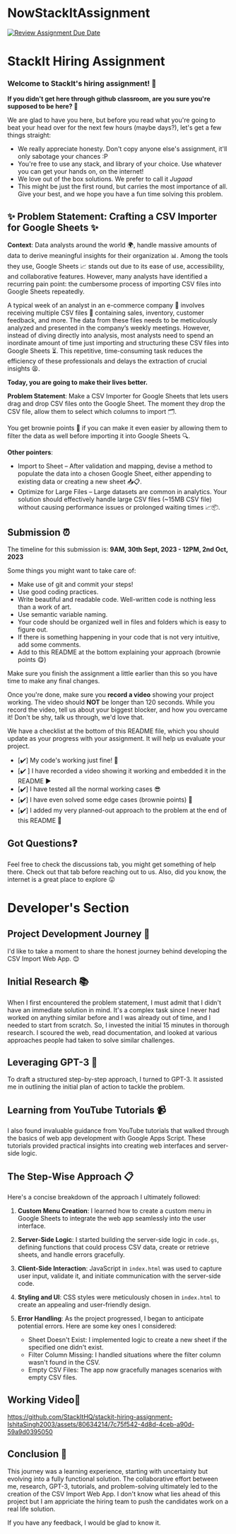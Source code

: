 # NowStackItAssignment
[![Review Assignment Due Date](https://classroom.github.com/assets/deadline-readme-button-24ddc0f5d75046c5622901739e7c5dd533143b0c8e959d652212380cedb1ea36.svg)](https://classroom.github.com/a/_IojtdoU)
# StackIt Hiring Assignment

### Welcome to StackIt's hiring assignment! 🚀

**If you didn't get here through github classroom, are you sure you're supposed to be here? 🤨**


We are glad to have you here, but before you read what you're going to beat your head over for the next few hours (maybe days?), let's get a few things straight:
- We really appreciate honesty. Don't copy anyone else's assignment, it'll only sabotage your chances :P
- You're free to use any stack, and library of your choice. Use whatever you can get your hands on, on the internet!
- We love out of the box solutions. We prefer to call it *Jugaad* 
- This might be just the first round, but carries the most importance of all. Give your best, and we hope you have a fun time solving this problem.

## ✨ **Problem Statement: Crafting a CSV Importer for Google Sheets** ✨

**Context**:
Data analysts around the world 🌍, handle massive amounts of data to derive meaningful insights for their organization 📊. Among the tools they use, Google Sheets 📈 stands out due to its ease of use, accessibility, and collaborative features. However, many analysts have identified a recurring pain point: the cumbersome process of importing CSV files into Google Sheets repeatedly.

A typical week of an analyst in an e-commerce company 🛒 involves receiving multiple CSV files 📁 containing sales, inventory, customer feedback, and more. The data from these files needs to be meticulously analyzed and presented in the company’s weekly meetings. However, instead of diving directly into analysis, most analysts need to spend an inordinate amount of time just importing and structuring these CSV files into Google Sheets ⏳. This repetitive, time-consuming task reduces the efficiency of these professionals and delays the extraction of crucial insights 😫.

**Today, you are going to make their lives better.**

**Problem Statement**:
Make a CSV Importer for Google Sheets that lets users drag and drop CSV files onto the Google Sheet. The moment they drop the CSV file, allow them to select which columns to import 🗂️.

You get brownie points 🍪 if you can make it even easier by allowing them to filter the data as well before importing it into Google Sheets 🔍.

**Other pointers**:
- Import to Sheet – After validation and mapping, devise a method to populate the data into a chosen Google Sheet, either appending to existing data or creating a new sheet 📥📋.
- Optimize for Large Files – Large datasets are common in analytics. Your solution should effectively handle large CSV files (~15MB CSV file) without causing performance issues or prolonged waiting times 📈📦.

## Submission ⏰
The timeline for this submission is: **9AM, 30th Sept, 2023 - 12PM, 2nd Oct, 2023**

Some things you might want to take care of:
- Make use of git and commit your steps!
- Use good coding practices.
- Write beautiful and readable code. Well-written code is nothing less than a work of art.
- Use semantic variable naming.
- Your code should be organized well in files and folders which is easy to figure out.
- If there is something happening in your code that is not very intuitive, add some comments.
- Add to this README at the bottom explaining your approach (brownie points 😋)

Make sure you finish the assignment a little earlier than this so you have time to make any final changes.

Once you're done, make sure you **record a video** showing your project working. The video should **NOT** be longer than 120 seconds. While you record the video, tell us about your biggest blocker, and how you overcame it! Don't be shy, talk us through, we'd love that.

We have a checklist at the bottom of this README file, which you should update as your progress with your assignment. It will help us evaluate your project.

- [✔️] My code's working just fine! 🥳
- [✔️ ] I have recorded a video showing it working and embedded it in the README ▶️
- [✔️] I have tested all the normal working cases 😎
- [✔️] I have even solved some edge cases (brownie points) 💪
- [✔️] I added my very planned-out approach to the problem at the end of this README 📜

## Got Questions❓
Feel free to check the discussions tab, you might get something of help there. Check out that tab before reaching out to us. Also, did you know, the internet is a great place to explore 😛

# Developer's Section

## Project Development Journey 🚀

I'd like to take a moment to share the honest journey behind developing the CSV Import Web App. 😊

## Initial Research 📚

When I first encountered the problem statement, I must admit that I didn't have an immediate solution in mind. It's a complex task since I never had worked on anything similar before and I was already out of time, and I needed to start from scratch. So, I invested the initial 15 minutes in thorough research. I scoured the web, read documentation, and looked at various approaches people had taken to solve similar challenges.

## Leveraging GPT-3 🤖

To draft a structured step-by-step approach, I turned to GPT-3. It assisted me in outlining the initial plan of action to tackle the problem.

## Learning from YouTube Tutorials 📹

I also found invaluable guidance from YouTube tutorials that walked through the basics of web app development with Google Apps Script. These tutorials provided practical insights into creating web interfaces and server-side logic.

## The Step-Wise Approach 📋

Here's a concise breakdown of the approach I ultimately followed:

1. **Custom Menu Creation**: I learned how to create a custom menu in Google Sheets to integrate the web app seamlessly into the user interface.

2. **Server-Side Logic**: I started building the server-side logic in `code.gs`, defining functions that could process CSV data, create or retrieve sheets, and handle errors gracefully.

3. **Client-Side Interaction**: JavaScript in `index.html` was used to capture user input, validate it, and initiate communication with the server-side code.

4. **Styling and UI**: CSS styles were meticulously chosen in `index.html` to create an appealing and user-friendly design.

5. **Error Handling**: As the project progressed, I began to anticipate potential errors. Here are some key ones I considered:
   - Sheet Doesn't Exist: I implemented logic to create a new sheet if the specified one didn't exist.
   - Filter Column Missing: I handled situations where the filter column wasn't found in the CSV.
   - Empty CSV Files: The app now gracefully manages scenarios with empty CSV files.
  
## Working Video🎥

https://github.com/StackItHQ/stackit-hiring-assignment-IshitaSingh2003/assets/80634214/7c75f542-4d8d-4ceb-a90d-59a9d0395050


## Conclusion 🌟

This journey was a learning experience, starting with uncertainty but evolving into a fully functional solution. The collaborative effort between me, research, GPT-3, tutorials, and problem-solving ultimately led to the creation of the CSV Import Web App. I don't know what lies ahead of this project but I am appriciate the hiring team to push the candidates work on a real life solution.

If you have any feedback, I would be glad to know it. 


